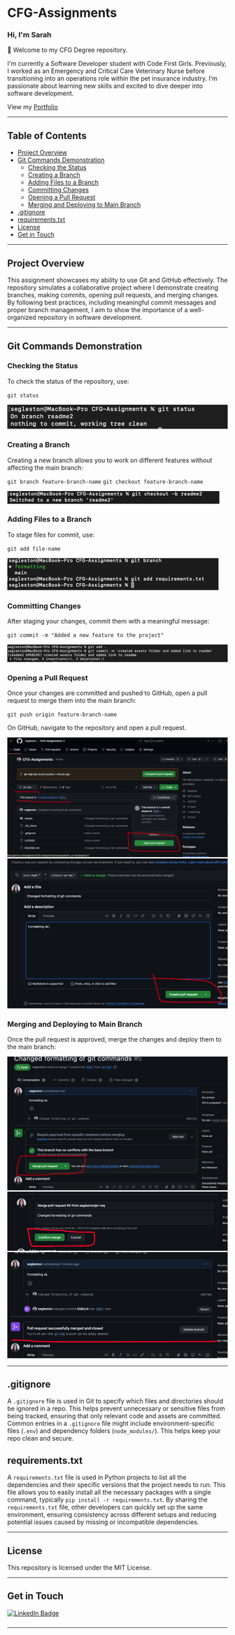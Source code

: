 # CFG-Assignments

### **Hi, I'm Sarah**

👋 Welcome to my CFG Degree repository.

I'm currently a Software Developer student with Code First Girls. Previously, I worked as an Emergency and Critical Care Veterinary Nurse before transitioning into an operations role within the pet insurance industry. I’m passionate about learning new skills and excited to dive deeper into software development.

View my [Portfolio](https://egleston.dev)

---

## Table of Contents

- [Project Overview](#project-overview)
- [Git Commands Demonstration](#git-commands-demonstration)
  - [Checking the Status](#checking-the-status)
  - [Creating a Branch](#creating-a-branch)
  - [Adding Files to a Branch](#adding-files-to-a-branch)
  - [Committing Changes](#committing-changes)
  - [Opening a Pull Request](#opening-a-pull-request)
  - [Merging and Deploying to Main Branch](#merging-and-deploying-to-main-branch)
- [.gitignore](#gitignore)
- [requirements.txt](#requirements.txt)
- [License](#license)
- [Get in Touch](#get-in-touch)

---

## Project Overview

This assignment showcases my ability to use Git and GitHub effectively. The repository simulates a collaborative project where I demonstrate creating branches, making commits, opening pull requests, and merging changes. By following best practices, including meaningful commit messages and proper branch management, I aim to show the importance of a well-organized repository in software development.

---

## Git Commands Demonstration

### Checking the Status
To check the status of the repository, use:

`git status`

![Git command to check status](/Assets/git-status.png)

### Creating a Branch
Creating a new branch allows you to work on different features without affecting the main branch:

`git branch feature-branch-name`
`git checkout feature-branch-name`

![Git command to create new branch](/Assets/new-branch.png)

### Adding Files to a Branch
To stage files for commit, use:

`git add file-name`

![Git command to add files](/Assets/add-files.png)

### Committing Changes
After staging your changes, commit them with a meaningful message:

`git commit -m "Added a new feature to the project"`

![Git command to commit work with message](/Assets/adding-commit.png)

### Opening a Pull Request
Once your changes are committed and pushed to GitHub, open a pull request to merge them into the main branch:

`git push origin feature-branch-name`

On GitHub, navigate to the repository and open a pull request.

![Opening a pull request steps](/Assets/pr-1.png)
![Opening a pull request steps](/Assets/pr-2.png)

### Merging and Deploying to Main Branch
Once the pull request is approved, merge the changes and deploy them to the main branch:

![Merge and deploy to main branch in GitHub](/Assets/pr-3.png)
![Merge and deploy to main branch in GitHub](/Assets/pr-4.png)
![Merge and deploy to main branch in GitHub](/Assets/pr-5.png)

---

## .gitignore

A `.gitignore` file is used in Git to specify which files and directories should be ignored in a repo. This helps prevent unnecessary or sensitive files from being tracked, ensuring that only relevant code and assets are committed. Common entries in a `.gitignore` file might include environment-specific files (`.env`) and dependency folders (`node_modules/`). This helps keep your repo clean and secure.

## requirements.txt

A `requirements.txt` file is used in Python projects to list all the dependencies and their specific versions that the project needs to run. This file allows you to easily install all the necessary packages with a single command, typically `pip install -r requirements.txt`. By sharing the `requirements.txt` file, other developers can quickly set up the same environment, ensuring consistency across different setups and reducing potential issues caused by missing or incompatible dependencies.

---

## License

This repository is licensed under the MIT License. 

---

## Get in Touch

<div id="badges" align="left" style="padding-bottom: 10px">
  <a href="https://www.linkedin.com/in/sarah-egleston/">
    <img src="https://img.shields.io/badge/LinkedIn-blue?style=for-the-badge&logo=linkedin&logoColor=white" alt="LinkedIn Badge"/>
  </a>
</div>

---